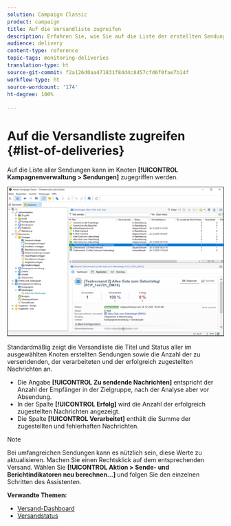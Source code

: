 ```yaml
---
solution: Campaign Classic
product: campaign
title: Auf die Versandliste zugreifen
description: Erfahren Sie, wie Sie auf die Liste der erstellten Sendungen zugreifen können.
audience: delivery
content-type: reference
topic-tags: monitoring-deliveries
translation-type: ht
source-git-commit: f2a126d0aa471831f84d4c8457cfd6f0fae7b14f
workflow-type: ht
source-wordcount: '174'
ht-degree: 100%

---
```



# Auf die Versandliste zugreifen {#list-of-deliveries}

Auf die Liste aller Sendungen kann im Knoten **[!UICONTROL Kampagnenverwaltung > Sendungen]** zugegriffen werden.

![](assets/deliveries-list.png)

Standardmäßig zeigt die Versandliste die Titel und Status aller im ausgewählten Knoten erstellten Sendungen sowie die Anzahl der zu versendenden, der verarbeiteten und der erfolgreich zugestellten Nachrichten an.

* Die Angabe **[!UICONTROL Zu sendende Nachrichten]** entspricht der Anzahl der Empfänger in der Zielgruppe, nach der Analyse aber vor Absendung.
* In der Spalte **[!UICONTROL Erfolg]** wird die Anzahl der erfolgreich zugestellten Nachrichten angezeigt.
* Die Spalte **[!UICONTROL Verarbeitet]** enthält die Summe der zugestellten und fehlerhaften Nachrichten.

>[!NOTE]
>
>Bei umfangreichen Sendungen kann es nützlich sein, diese Werte zu aktualisieren. Machen Sie einen Rechtsklick auf dem entsprechenden Versand. Wählen Sie **[!UICONTROL Aktion > Sende- und Berichtindikatoren neu berechnen...]** und folgen Sie den einzelnen Schritten des Assistenten.

**Verwandte Themen:**

* [Versand-Dashboard](../../delivery/using/delivery-dashboard.md)
* [Versandstatus](../../delivery/using/delivery-statuses.md)
